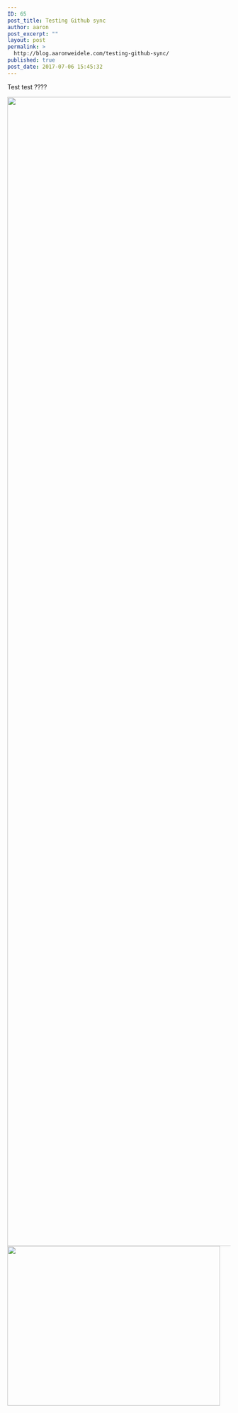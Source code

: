 ```yaml
---
ID: 65
post_title: Testing Github sync
author: aaron
post_excerpt: ""
layout: post
permalink: >
  http://blog.aaronweidele.com/testing-github-sync/
published: true
post_date: 2017-07-06 15:45:32
---
```

Test test ????

<img class="alignright size-full wp-image-21" src="http://blog.aaronweidele.com/wp-content/uploads/2014/04/2014-01-12-12.16.12.jpg" alt="" width="1936" height="2592" />

<img class="alignright size-full wp-image-67" src="http://blog.aaronweidele.com/wp-content/uploads/2017/07/mars-rover-six-vin_480x360.jpg" alt="" width="480" height="360" />